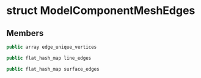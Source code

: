 # struct ModelComponentMeshEdges


## Members

```cpp
public array edge_unique_vertices

```

```cpp
public flat_hash_map line_edges

```

```cpp
public flat_hash_map surface_edges

```




